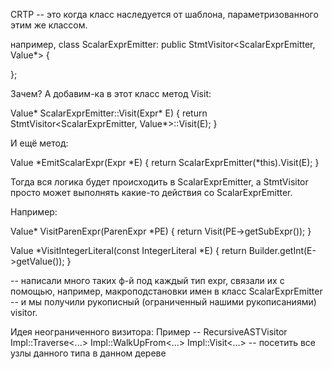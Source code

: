 CRTP -- это когда класс наследуется от шаблона, параметризованного этим же классом.

например, class ScalarExprEmitter: public StmtVisitor<ScalarExprEmitter, Value*> {


};

Зачем? А добавим-ка в этот класс метод Visit:

Value* ScalarExprEmitter::Visit(Expr* E) {
  return StmtVisitor<ScalarExprEmitter, Value*>::Visit(E);
}

И ещё метод:

Value *EmitScalarExpr(Expr *E) {
  return ScalarExprEmitter(*this).Visit(E);
}

Тогда вся логика будет происходить в ScalarExprEmitter, а StmtVisitor просто может выполнять какие-то действия со ScalarExprEmitter.

Например:

Value* VisitParenExpr(ParenExpr *PE) {
  return Visit(PE->getSubExpr());
}

Value *VisitIntegerLiteral(const IntegerLiteral *E) {
  return Builder.getInt(E->getValue());
}

-- написали много таких ф-й под каждый тип expr, связали их с помощью, например, макроподстановки имен в класс ScalarExprEmitter -- и мы получили рукописный (ограниченный нашими рукописаниями) visitor.

Идея неограниченного визитора:
Пример -- RecursiveASTVisitor<Impl>
  Impl::Traverse<...>
  Impl::WalkUpFrom<...>
  Impl::Visit<...> -- посетить все узлы данного типа в данном дереве
  
